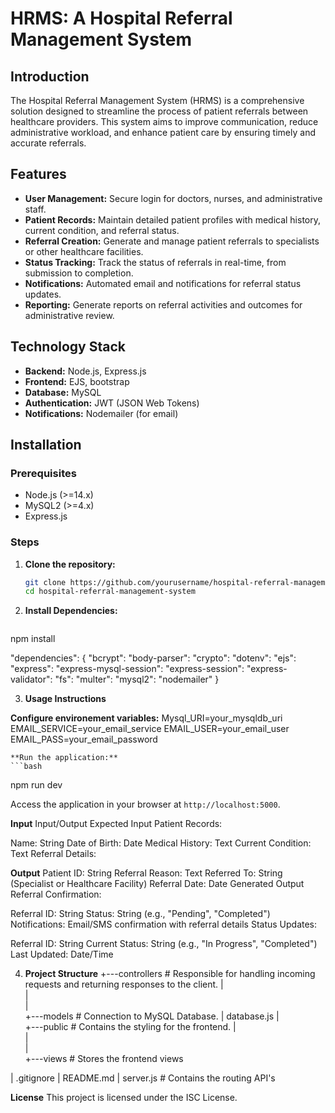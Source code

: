 # HRMS: A Hospital Referral Management System

## Introduction

The Hospital Referral Management System (HRMS) is a comprehensive solution designed to streamline the process of patient referrals between healthcare providers. This system aims to improve communication, reduce administrative workload, and enhance patient care by ensuring timely and accurate referrals.

## Features

- **User Management:** Secure login for doctors, nurses, and administrative staff.
- **Patient Records:** Maintain detailed patient profiles with medical history, current condition, and referral status.
- **Referral Creation:** Generate and manage patient referrals to specialists or other healthcare facilities.
- **Status Tracking:** Track the status of referrals in real-time, from submission to completion.
- **Notifications:** Automated email and  notifications for referral status updates.
- **Reporting:** Generate reports on referral activities and outcomes for administrative review.


## Technology Stack

- **Backend:** Node.js, Express.js
- **Frontend:** EJS, bootstrap
- **Database:** MySQL
- **Authentication:** JWT (JSON Web Tokens)
- **Notifications:**  Nodemailer (for email)


## Installation

### Prerequisites

- Node.js (>=14.x)
- MySQL2 (>=4.x)
- Express.js

### Steps

1. **Clone the repository:**
   ```bash
   git clone https://github.com/yourusername/hospital-referral-management-system.git
   cd hospital-referral-management-system

2. **Install Dependencies:**

    ```bash 
npm install

"dependencies": {
    "bcrypt": 
    "body-parser": 
    "crypto": 
    "dotenv": 
    "ejs": 
    "express": 
    "express-mysql-session": 
    "express-session": 
    "express-validator": 
    "fs":
    "multer": 
    "mysql2": 
    "nodemailer"
  }

3. **Usage Instructions** 

**Configure environement variables:**
Mysql_URI=your_mysqldb_uri
EMAIL_SERVICE=your_email_service
EMAIL_USER=your_email_user
EMAIL_PASS=your_email_password

    **Run the application:**
    ```bash 
npm run dev

Access the application in your browser at `http://localhost:5000`.

**Input**
Input/Output
Expected Input
Patient Records:

Name: String
Date of Birth: Date
Medical History: Text
Current Condition: Text
Referral Details:

**Output**
Patient ID: String
Referral Reason: Text
Referred To: String (Specialist or Healthcare Facility)
Referral Date: Date
Generated Output
Referral Confirmation:

Referral ID: String
Status: String (e.g., "Pending", "Completed")
Notifications: Email/SMS confirmation with referral details
Status Updates:

Referral ID: String
Current Status: String (e.g., "In Progress", "Completed")
Last Updated: Date/Time


4. **Project Structure**
+---controllers                     # Responsible for handling incoming requests and returning responses to the client.
|     
|       
|         
+---models                          # Connection to MySQL Database.
|       database.js
|       
+---public                          # Contains the styling for the frontend.
|   
|   
|   
+---views                           # Stores the frontend views 
       

|   .gitignore
|   README.md
|   server.js                       # Contains the routing API's 

**License**
This project is licensed under the ISC License. 
